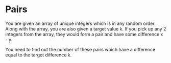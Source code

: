 # Pairs

You are given an array of unique integers which is in any random order. Along with the array, you are also given a target value k. If you pick up any 2 integers from the array, they would form a pair and have some difference x - y.

You need to find out the number of these pairs which have a difference equal to the target difference k.
